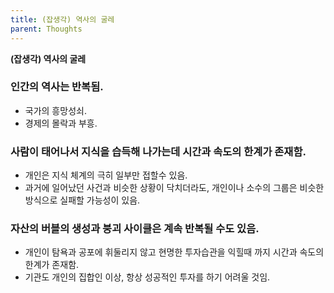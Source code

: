 ```yaml
---
title: (잡생각) 역사의 굴레
parent: Thoughts
---
```


**(잡생각) 역사의 굴레**

### 인간의 역사는 반복됨.
- 국가의 흥망성쇠.
- 경제의 몰락과 부흥.

### 사람이 태어나서 지식을 습득해 나가는데 시간과 속도의 한계가 존재함.
- 개인은 지식 체계의 극히 일부만 접할수 있음.
- 과거에 일어났던 사건과 비슷한 상황이 닥치더라도, 개인이나 소수의 그룹은 비슷한 방식으로 실패할 가능성이 있음.

### 자산의 버블의 생성과 붕괴 사이클은 계속 반복될 수도 있음.
- 개인이 탐욕과 공포에 휘둘리지 않고 현명한 투자습관을 익힐때 까지 시간과 속도의 한계가 존재함.
- 기관도 개인의 집합인 이상, 항상 성공적인 투자를 하기 어려울 것임.